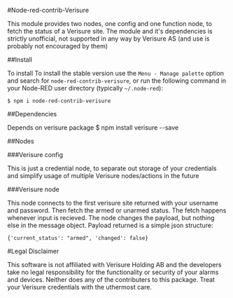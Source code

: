 #Node-red-contrib-Verisure

This module provides two nodes, one config and one function node, to fetch the status of a Verisure site.
The module and it's dependencies is strictly unofficial, not supported in any way by Verisure AS (and use is probably not encouraged by them)

##Install

To install 
To install the stable version use the `Menu - Manage palette` option and search for `node-red-contrib-verisure`, or run the following command in your Node-RED user directory (typically `~/.node-red`):

	$ npm i node-red-contrib-verisure

##Dependencies

Depends on verisure package
	$ npm install verisure --save

##Nodes

###Verisure config

This is just a credential node, to separate out storage of your credentials and simplify usage of multiple Verisure nodes/actions in the future

###Verisure node

This node connects to the first verisure site returned with your username and password. Then fetch the armed or unarmed status. The fetch happens whenever input is recieved. The node changes the payload, but nothing else in the message object. Payload returned is a simple json structure:
	
	{'current_status': "armed", 'changed': false}

#Legal Disclaimer

This software is not affiliated with Verisure Holding AB and the developers take no legal responsibility for the functionality or security of your alarms and devices. Neither does any of the contributers to this package. Treat your Verisure credentials with the uthermost care.